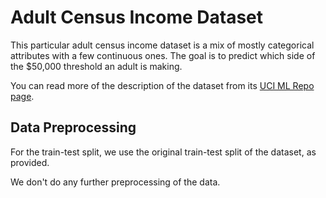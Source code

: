 
# Adult Census Income Dataset

This particular adult census income dataset is a mix of mostly categorical attributes with a few continuous ones. The goal is to predict which side of the $50,000 threshold an adult is making.

You can read more of the description of the dataset from its [UCI ML Repo page](https://archive.ics.uci.edu/ml/datasets/Adult).

## Data Preprocessing

For the train-test split, we use the original train-test split of the dataset, as provided.

We don't do any further preprocessing of the data.
